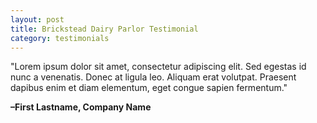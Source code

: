 ```yaml
---
layout: post
title: Brickstead Dairy Parlor Testimonial
category: testimonials
---
```


"Lorem ipsum dolor sit amet, consectetur adipiscing elit. Sed egestas id nunc a venenatis. Donec at ligula leo. Aliquam erat volutpat. Praesent dapibus enim et diam elementum, eget congue sapien fermentum."

**–First Lastname, Company Name**